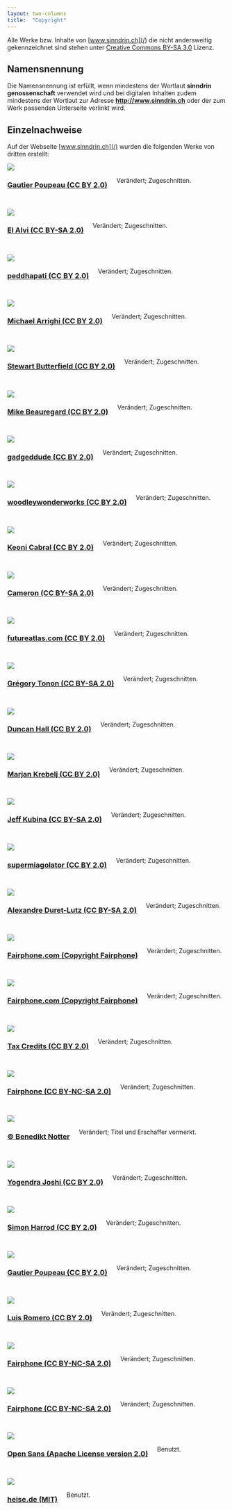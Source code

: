 ```yaml
---
layout: two-columns
title:  "Copyright"
---
```

Alle Werke bzw. Inhalte von [www.sinndrin.ch](/) die nicht andersweitig gekennzeichnet sind stehen unter [Creative Commons BY-SA 3.0](https://creativecommons.org/licenses/by-sa/3.0/deed.de) Lizenz.

## Namensnennung

Die Namensnennung ist erfüllt, wenn mindestens der Wortlaut **sinndrin genossenschaft** verwendet wird und bei digitalen Inhalten zudem mindestens der Wortlaut zur Adresse **http://www.sinndrin.ch** oder der zum Werk passenden Unterseite verlinkt wird.

## Einzelnachweise

Auf der Webseite [www.sinndrin.ch](/) wurden die folgenden Werke von dritten erstellt:

<!-- angebote -->
<div class="row">
      <div class="medium-4 columns">
        <img src="/images/angebote/bildung.jpg" max-width="248px">
      </div>
      <div class="medium-8 columns">
        <a href="https://secure.flickr.com/photos/lespetitescases/9281846773/"><h3>Gautier Poupeau (CC BY 2.0)</h3></a>
        <p>Verändert; Zugeschnitten.</p>
      </div>
    <div class="small-12 columns">
      <hr>
    </div>
</div>
<div class="row">
      <div class="medium-4 columns">
        <img src="/images/angebote/energie.jpg" max-width="248px">
      </div>
      <div class="medium-8 columns">
        <a href="https://secure.flickr.com/photos/alvi2047/3935809539/"><h3>El Alvi (CC BY-SA 2.0)</h3></a>
        <p>Verändert; Zugeschnitten.</p>
      </div>
    <div class="small-12 columns">
      <hr>
    </div>
</div>
<div class="row">
      <div class="medium-4 columns">
        <img src="/images/angebote/suffizienz.jpg" max-width="248px">
      </div>
      <div class="medium-8 columns">
        <a href="https://secure.flickr.com/photos/peddhapati/11480733765/"><h3>peddhapati (CC BY 2.0)</h3></a>
        <p>Verändert; Zugeschnitten.</p>
      </div>
    <div class="small-12 columns">
      <hr>
    </div>
</div>
<div class="row">
      <div class="medium-4 columns">
        <img src="/images/angebote/administration-und-it.jpg" max-width="248px">
      </div>
      <div class="medium-8 columns">
        <a href="https://www.flickr.com/photos/arrighi/8562416557/"><h3>Michael Arrighi (CC BY 2.0)</h3></a>
        <p>Verändert; Zugeschnitten.</p>
      </div>
    <div class="small-12 columns">
      <hr>
    </div>
</div>
<div class="row">
      <div class="medium-4 columns">
        <img src="/images/angebote/fachbuecherboerse.jpg" max-width="248px">
      </div>
      <div class="medium-8 columns">
        <a href="https://secure.flickr.com/photos/stewart/99129170/"><h3>Stewart Butterfield (CC BY 2.0)</h3></a>
        <p>Verändert; Zugeschnitten.</p>
      </div>
    <div class="small-12 columns">
      <hr>
    </div>
</div>
<div class="row">
      <div class="medium-4 columns">
        <img src="/images/angebote/mit-uns-zusammen-arbeiten.jpg" max-width="248px">
      </div>
      <div class="medium-8 columns">
        <a href="https://secure.flickr.com/photos/31856336@N03/9140877028"><h3>Mike Beauregard (CC BY 2.0)</h3></a>
        <p>Verändert; Zugeschnitten.</p>
      </div>
    <div class="small-12 columns">
      <hr>
    </div>
</div>
<div class="row">
      <div class="medium-4 columns">
        <img src="/images/angebote/diplomarbeiten-begleiten.jpg" max-width="248px">
      </div>
      <div class="medium-8 columns">
        <a href="https://secure.flickr.com/photos/gadgetdude/804190044"><h3>gadgeddude (CC BY 2.0)</h3></a>
        <p>Verändert; Zugeschnitten.</p>
      </div>
    <div class="small-12 columns">
      <hr>
    </div>
</div>
<div class="row">
      <div class="medium-4 columns">
        <img src="/images/angebote/projekttage-an-schulen.jpg" max-width="248px">
      </div>
      <div class="medium-8 columns">
        <a href="https://www.flickr.com/photos/wwworks/3164910901"><h3>woodleywonderworks (CC BY 2.0)</h3></a>
        <p>Verändert; Zugeschnitten.</p>
      </div>
    <div class="small-12 columns">
      <hr>
    </div>
</div>
<div class="row">
      <div class="medium-4 columns">
        <img src="/images/angebote/erngieberatung.jpg" max-width="248px">
      </div>
      <div class="medium-8 columns">
        <a href="https://www.flickr.com/photos/keoni101/7127698863"><h3>Keoni Cabral (CC BY 2.0)</h3></a>
        <p>Verändert; Zugeschnitten.</p>
      </div>
    <div class="small-12 columns">
      <hr>
    </div>
</div>
<div class="row">
      <div class="medium-4 columns">
        <img src="/images/angebote/energieanzeigen.jpg" max-width="248px">
      </div>
      <div class="medium-8 columns">
        <a href="https://www.flickr.com/photos/soycamo/8042051728"><h3>Cameron (CC BY-SA 2.0)</h3></a>
        <p>Verändert; Zugeschnitten.</p>
      </div>
    <div class="small-12 columns">
      <hr>
    </div>
</div>
<div class="row">
      <div class="medium-4 columns">
        <img src="/images/angebote/erneuerbare-energieanlagen.jpg" max-width="248px">
      </div>
      <div class="medium-8 columns">
        <a href="https://www.flickr.com/photos/87913776@N00/3903303437"><h3>futureatlas.com (CC BY 2.0)</h3></a>
        <p>Verändert; Zugeschnitten.</p>
      </div>
    <div class="small-12 columns">
      <hr>
    </div>
</div>
<div class="row">
      <div class="medium-4 columns">
        <img src="/images/angebote/suffizienz-in-ihr-tun-integrieren.jpg" max-width="248px">
      </div>
      <div class="medium-8 columns">
        <a href="https://secure.flickr.com/photos/eriatarka31/3738762979"><h3>Grégory Tonon (CC BY-SA 2.0)</h3></a>
        <p>Verändert; Zugeschnitten.</p>
      </div>
    <div class="small-12 columns">
      <hr>
    </div>
</div>
<div class="row">
      <div class="medium-4 columns">
        <img src="/images/angebote/geschaeftsprozesse-optimieren.jpg" max-width="248px">
      </div>
      <div class="medium-8 columns">
        <a href="https://secure.flickr.com/photos/dullhunk/5221572088"><h3>Duncan Hall (CC BY 2.0)</h3></a>
        <p>Verändert; Zugeschnitten.</p>
      </div>
    <div class="small-12 columns">
      <hr>
    </div>
</div>
<div class="row">
      <div class="medium-4 columns">
        <img src="/images/angebote/webdesign.jpg" max-width="248px">
      </div>
      <div class="medium-8 columns">
        <a href="https://www.flickr.com/photos/nikio/3899114449"><h3>Marjan Krebelj (CC BY 2.0)</h3></a>
        <p>Verändert; Zugeschnitten.</p>
      </div>
    <div class="small-12 columns">
      <hr>
    </div>
</div>
<div class="row">
      <div class="medium-4 columns">
        <img src="/images/angebote/restenessen.jpg" max-width="248px">
      </div>
      <div class="medium-8 columns">
        <a href="https://secure.flickr.com/photos/kubina/6122735488"><h3>Jeff Kubina (CC BY-SA 2.0)</h3></a>
        <p>Verändert; Zugeschnitten.</p>
      </div>
    <div class="small-12 columns">
      <hr>
    </div>
</div>
<div class="row">
      <div class="medium-4 columns">
        <img src="/images/ueber-uns/offener-spieleabend.jpg" max-width="248px">
      </div>
      <div class="medium-8 columns">
        <a href="https://flic.kr/p/oXDf9E"><h3>supermiagolator (CC BY 2.0)</h3></a>
        <p>Verändert; Zugeschnitten.</p>
      </div>
    <div class="small-12 columns">
      <hr>
    </div>
</div>
<div class="row">
      <div class="medium-4 columns">
        <img src="/hintergrundwissen/stadtentwicklung/Nachhaltige-Stadtentwicklung-und-Freiraummanagement-leadimage.jpg" max-width="248px">
      </div>
      <div class="medium-8 columns">
        <a href="https://flic.kr/p/Gw6ar"><h3>Alexandre Duret-Lutz (CC BY-SA 2.0)</h3></a>
        <p>Verändert; Zugeschnitten.</p>
      </div>
    <div class="small-12 columns">
      <hr>
    </div>
</div>
<!-- fairphone zubehör produkte -->
<div class="row">
      <div class="medium-4 columns">
        <img src="/images/angebote/fairphone/3D_cases-20.jpg" max-width="248px">
      </div>
      <div class="medium-8 columns">
        <a href="http://shop.fairphone.com/accessories-1.html"><h3>Fairphone.com (Copyright Fairphone)</h3></a>
        <p>Verändert; Zugeschnitten.</p>
      </div>
    <div class="small-12 columns">
      <hr>
    </div>
</div>
<div class="row">
      <div class="medium-4 columns">
        <img src="/images/angebote/fairphone/battery.jpg" max-width="248px">
      </div>
      <div class="medium-8 columns">
        <a href="http://shop.fairphone.com/spareparts/battery.html"><h3>Fairphone.com (Copyright Fairphone)</h3></a>
        <p>Verändert; Zugeschnitten.</p>
      </div>
    <div class="small-12 columns">
      <hr>
    </div>
</div>
<!-- blog -->
<div class="row">
      <div class="medium-4 columns">
        <img src="/images/blog/workshop-wir-machen-unser-eigenes-geld-mit-minutocash.jpg" max-width="248px">
      </div>
      <div class="medium-8 columns">
        <a href="https://www.flickr.com/photos/76657755@N04/7214596024/"><h3>Tax Credits (CC BY 2.0)</h3></a>
        <p>Verändert; Zugeschnitten.</p>
      </div>
    <div class="small-12 columns">
      <hr>
    </div>
</div>
<div class="row">
      <div class="medium-4 columns">
        <img src="/images/blog/urban-mining-workshop.jpg" max-width="248px">
      </div>
      <div class="medium-8 columns">
        <a href="https://flic.kr/p/dTdxPY"><h3>Fairphone (CC BY-NC-SA 2.0)</h3></a>
        <p>Verändert; Zugeschnitten.</p>
      </div>
    <div class="small-12 columns">
      <hr>
    </div>
</div>
<!-- hintergrundwissen -->
<div class="row">
      <div class="medium-4 columns">
        <img src="/hintergrundwissen/suffizienz/leadimage-benedikt-notter-ausgewogenheit.jpg" max-width="248px">
      </div>
      <div class="medium-8 columns">
        <a href="http://www.benediktnotter.ch/"><h3>&copy; Benedikt Notter</h3></a>
        <p>Verändert; Titel und Erschaffer vermerkt.</p>
      </div>
    <div class="small-12 columns">
      <hr>
    </div>
</div>
<div class="row">
      <div class="medium-4 columns">
        <img src="/hintergrundwissen/suffizienz/suffizienz.jpg" max-width="248px">
      </div>
      <div class="medium-8 columns">
        <a href="https://secure.flickr.com/photos/yogendra174/4931561906"><h3>Yogendra Joshi (CC BY 2.0)</h3></a>
        <p>Verändert; Zugeschnitten.</p>
      </div>
    <div class="small-12 columns">
      <hr>
    </div>
</div>
<div class="row">
      <div class="medium-4 columns">
        <img src="/hintergrundwissen/erlebnispfade/erlebnispfade.jpg" max-width="248px">
      </div>
      <div class="medium-8 columns">
        <a href="https://www.flickr.com/photos/sidibousaid/6952895355/"><h3>Simon Harrod (CC BY 2.0)</h3></a>
        <p>Verändert; Zugeschnitten.</p>
      </div>
    <div class="small-12 columns">
      <hr>
    </div>
</div>
<div class="row">
      <div class="medium-4 columns">
        <img src="/hintergrundwissen/jobs-im-umweltbereich/jobs-im-umweltbereich.jpg" max-width="248px">
      </div>
      <div class="medium-8 columns">
        <a href="https://secure.flickr.com/photos/lespetitescases/9281846773/"><h3>Gautier Poupeau (CC BY 2.0)</h3></a>
        <p>Verändert; Zugeschnitten.</p>
      </div>
    <div class="small-12 columns">
      <hr>
    </div>
</div>
<div class="row">
      <div class="medium-4 columns">
        <img src="/images/ueber-uns/realisierte-projekte/nachhaltig-gesund-durchs-studium.jpg" max-width="248px">
      </div>
      <div class="medium-8 columns">
        <a href="https://www.flickr.com/photos/luisjromero/18004698585/"><h3>Luis Romero (CC BY 2.0)</h3></a>
        <p>Verändert; Zugeschnitten.</p>
      </div>
    <div class="small-12 columns">
      <hr>
    </div>
</div>
<div class="row">
      <div class="medium-4 columns">
        <img src="/images/angebote/fairphone.jpg" max-width="248px">
      </div>
      <div class="medium-8 columns">
        <a href="https://www.flickr.com/photos/fairphone/18833593356/in/album-72157654222299268/"><h3>Fairphone (CC BY-NC-SA 2.0)</h3></a>
        <p>Verändert; Zugeschnitten.</p>
      </div>
    <div class="small-12 columns">
      <hr>
    </div>
</div>
<div class="row">
      <div class="medium-4 columns">
        <img src="/images/angebote/fairphone_sub.jpg" max-width="248px">
      </div>
      <div class="medium-8 columns">
        <a href="https://www.flickr.com/photos/fairphone/18826723676/in/album-72157654222299268/"><h3>Fairphone (CC BY-NC-SA 2.0)</h3></a>
        <p>Verändert; Zugeschnitten.</p>
      </div>
    <div class="small-12 columns">
      <hr>
    </div>
</div>
<!-- fonts -->
<div class="row">
      <div class="medium-4 columns">
        <img src="/images/copyright/open-sans-font.png" max-width="248px">
      </div>
      <div class="medium-8 columns">
        <a href="http://www.opensans.com/"><h3>Open Sans (Apache License version 2.0)</h3></a>
        <p>Benutzt.</p>
      </div>
    <div class="small-12 columns">
      <hr>
    </div>
</div>
<!-- apps -->
<div class="row">
      <div class="medium-4 columns">
        <img src="/assets/jquery.socialshareprivacy/2-klick-logo_min.jpg" max-width="248px">
      </div>
      <div class="medium-8 columns">
        <a href="http://www.heise.de/extras/socialshareprivacy/"><h3>heise.de (MIT)</h3></a>
        <p>Benutzt.</p>
      </div>
    <div class="small-12 columns">
      <hr>
    </div>
</div>
